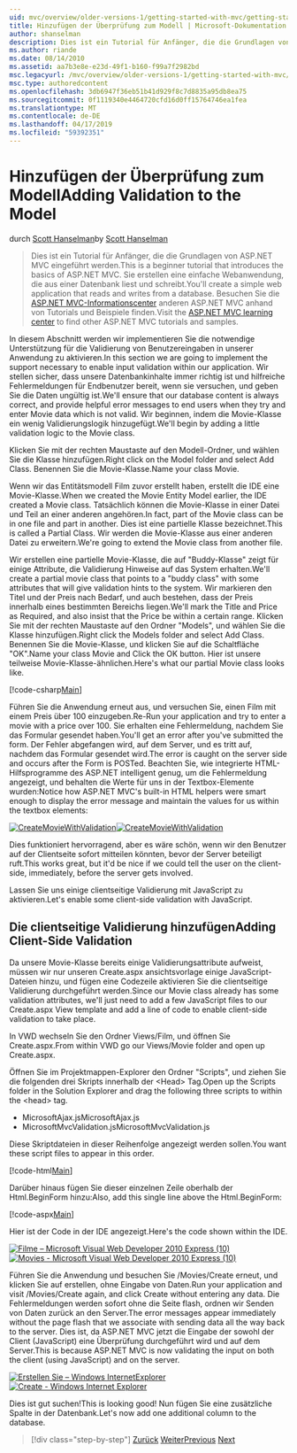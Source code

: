 ```yaml
---
uid: mvc/overview/older-versions-1/getting-started-with-mvc/getting-started-with-mvc-part7
title: Hinzufügen der Überprüfung zum Modell | Microsoft-Dokumentation
author: shanselman
description: Dies ist ein Tutorial für Anfänger, die die Grundlagen von ASP.NET MVC eingeführt werden. Erstellen Sie eine einfache Webanwendung, die aus einer Datenbank liest und schreibt.
ms.author: riande
ms.date: 08/14/2010
ms.assetid: aa7b3e8e-e23d-49f1-b160-f99a7f2982bd
msc.legacyurl: /mvc/overview/older-versions-1/getting-started-with-mvc/getting-started-with-mvc-part7
msc.type: authoredcontent
ms.openlocfilehash: 3db6947f36eb51b41d929f8c7d8835a95db8ea75
ms.sourcegitcommit: 0f1119340e4464720cfd16d0ff15764746ea1fea
ms.translationtype: MT
ms.contentlocale: de-DE
ms.lasthandoff: 04/17/2019
ms.locfileid: "59392351"
---
```

# <a name="adding-validation-to-the-model"></a><span data-ttu-id="3cc8b-104">Hinzufügen der Überprüfung zum Modell</span><span class="sxs-lookup"><span data-stu-id="3cc8b-104">Adding Validation to the Model</span></span>

<span data-ttu-id="3cc8b-105">durch [Scott Hanselman](https://github.com/shanselman)</span><span class="sxs-lookup"><span data-stu-id="3cc8b-105">by [Scott Hanselman](https://github.com/shanselman)</span></span>

> <span data-ttu-id="3cc8b-106">Dies ist ein Tutorial für Anfänger, die die Grundlagen von ASP.NET MVC eingeführt werden.</span><span class="sxs-lookup"><span data-stu-id="3cc8b-106">This is a beginner tutorial that introduces the basics of ASP.NET MVC.</span></span> <span data-ttu-id="3cc8b-107">Sie erstellen eine einfache Webanwendung, die aus einer Datenbank liest und schreibt.</span><span class="sxs-lookup"><span data-stu-id="3cc8b-107">You'll create a simple web application that reads and writes from a database.</span></span> <span data-ttu-id="3cc8b-108">Besuchen Sie die [ASP.NET MVC-Informationscenter](../../../index.md) anderen ASP.NET MVC anhand von Tutorials und Beispiele finden.</span><span class="sxs-lookup"><span data-stu-id="3cc8b-108">Visit the [ASP.NET MVC learning center](../../../index.md) to find other ASP.NET MVC tutorials and samples.</span></span>


<span data-ttu-id="3cc8b-109">In diesem Abschnitt werden wir implementieren Sie die notwendige Unterstützung für die Validierung von Benutzereingaben in unserer Anwendung zu aktivieren.</span><span class="sxs-lookup"><span data-stu-id="3cc8b-109">In this section we are going to implement the support necessary to enable input validation within our application.</span></span> <span data-ttu-id="3cc8b-110">Wir stellen sicher, dass unsere Datenbankinhalte immer richtig ist und hilfreiche Fehlermeldungen für Endbenutzer bereit, wenn sie versuchen, und geben Sie die Daten ungültig ist.</span><span class="sxs-lookup"><span data-stu-id="3cc8b-110">We'll ensure that our database content is always correct, and provide helpful error messages to end users when they try and enter Movie data which is not valid.</span></span> <span data-ttu-id="3cc8b-111">Wir beginnen, indem die Movie-Klasse ein wenig Validierungslogik hinzugefügt.</span><span class="sxs-lookup"><span data-stu-id="3cc8b-111">We'll begin by adding a little validation logic to the Movie class.</span></span>

<span data-ttu-id="3cc8b-112">Klicken Sie mit der rechten Maustaste auf den Modell-Ordner, und wählen Sie die Klasse hinzufügen.</span><span class="sxs-lookup"><span data-stu-id="3cc8b-112">Right click on the Model folder and select Add Class.</span></span> <span data-ttu-id="3cc8b-113">Benennen Sie die Movie-Klasse.</span><span class="sxs-lookup"><span data-stu-id="3cc8b-113">Name your class Movie.</span></span>

<span data-ttu-id="3cc8b-114">Wenn wir das Entitätsmodell Film zuvor erstellt haben, erstellt die IDE eine Movie-Klasse.</span><span class="sxs-lookup"><span data-stu-id="3cc8b-114">When we created the Movie Entity Model earlier, the IDE created a Movie class.</span></span> <span data-ttu-id="3cc8b-115">Tatsächlich können die Movie-Klasse in einer Datei und Teil an einer anderen angehören.</span><span class="sxs-lookup"><span data-stu-id="3cc8b-115">In fact, part of the Movie class can be in one file and part in another.</span></span> <span data-ttu-id="3cc8b-116">Dies ist eine partielle Klasse bezeichnet.</span><span class="sxs-lookup"><span data-stu-id="3cc8b-116">This is called a Partial Class.</span></span> <span data-ttu-id="3cc8b-117">Wir werden die Movie-Klasse aus einer anderen Datei zu erweitern.</span><span class="sxs-lookup"><span data-stu-id="3cc8b-117">We're going to extend the Movie class from another file.</span></span>

<span data-ttu-id="3cc8b-118">Wir erstellen eine partielle Movie-Klasse, die auf "Buddy-Klasse" zeigt für einige Attribute, die Validierung Hinweise auf das System erhalten.</span><span class="sxs-lookup"><span data-stu-id="3cc8b-118">We'll create a partial movie class that points to a "buddy class" with some attributes that will give validation hints to the system.</span></span> <span data-ttu-id="3cc8b-119">Wir markieren den Titel und der Preis nach Bedarf, und auch bestehen, dass der Preis innerhalb eines bestimmten Bereichs liegen.</span><span class="sxs-lookup"><span data-stu-id="3cc8b-119">We'll mark the Title and Price as Required, and also insist that the Price be within a certain range.</span></span> <span data-ttu-id="3cc8b-120">Klicken Sie mit der rechten Maustaste auf den Ordner "Models", und wählen Sie die Klasse hinzufügen.</span><span class="sxs-lookup"><span data-stu-id="3cc8b-120">Right click the Models folder and select Add Class.</span></span> <span data-ttu-id="3cc8b-121">Benennen Sie die Movie-Klasse, und klicken Sie auf die Schaltfläche "OK".</span><span class="sxs-lookup"><span data-stu-id="3cc8b-121">Name your class Movie and Click the OK button.</span></span> <span data-ttu-id="3cc8b-122">Hier ist unsere teilweise Movie-Klasse-ähnlichen.</span><span class="sxs-lookup"><span data-stu-id="3cc8b-122">Here's what our partial Movie class looks like.</span></span>

[!code-csharp[Main](getting-started-with-mvc-part7/samples/sample1.cs)]

<span data-ttu-id="3cc8b-123">Führen Sie die Anwendung erneut aus, und versuchen Sie, einen Film mit einem Preis über 100 einzugeben.</span><span class="sxs-lookup"><span data-stu-id="3cc8b-123">Re-Run your application and try to enter a movie with a price over 100.</span></span> <span data-ttu-id="3cc8b-124">Sie erhalten eine Fehlermeldung, nachdem Sie das Formular gesendet haben.</span><span class="sxs-lookup"><span data-stu-id="3cc8b-124">You'll get an error after you've submitted the form.</span></span> <span data-ttu-id="3cc8b-125">Der Fehler abgefangen wird, auf dem Server, und es tritt auf, nachdem das Formular gesendet wird.</span><span class="sxs-lookup"><span data-stu-id="3cc8b-125">The error is caught on the server side and occurs after the Form is POSTed.</span></span> <span data-ttu-id="3cc8b-126">Beachten Sie, wie integrierte HTML-Hilfsprogramme des ASP.NET intelligent genug, um die Fehlermeldung angezeigt, und behalten die Werte für uns in der Textbox-Elemente wurden:</span><span class="sxs-lookup"><span data-stu-id="3cc8b-126">Notice how ASP.NET MVC's built-in HTML helpers were smart enough to display the error message and maintain the values for us within the textbox elements:</span></span>

<span data-ttu-id="3cc8b-127">[![CreateMovieWithValidation](getting-started-with-mvc-part7/_static/image2.png)](getting-started-with-mvc-part7/_static/image1.png)</span><span class="sxs-lookup"><span data-stu-id="3cc8b-127">[![CreateMovieWithValidation](getting-started-with-mvc-part7/_static/image2.png)](getting-started-with-mvc-part7/_static/image1.png)</span></span>

<span data-ttu-id="3cc8b-128">Dies funktioniert hervorragend, aber es wäre schön, wenn wir den Benutzer auf der Clientseite sofort mitteilen könnten, bevor der Server beteiligt ruft.</span><span class="sxs-lookup"><span data-stu-id="3cc8b-128">This works great, but it'd be nice if we could tell the user on the client-side, immediately, before the server gets involved.</span></span>

<span data-ttu-id="3cc8b-129">Lassen Sie uns einige clientseitige Validierung mit JavaScript zu aktivieren.</span><span class="sxs-lookup"><span data-stu-id="3cc8b-129">Let's enable some client-side validation with JavaScript.</span></span>

## <a name="adding-client-side-validation"></a><span data-ttu-id="3cc8b-130">Die clientseitige Validierung hinzufügen</span><span class="sxs-lookup"><span data-stu-id="3cc8b-130">Adding Client-Side Validation</span></span>

<span data-ttu-id="3cc8b-131">Da unsere Movie-Klasse bereits einige Validierungsattribute aufweist, müssen wir nur unseren Create.aspx ansichtsvorlage einige JavaScript-Dateien hinzu, und fügen eine Codezeile aktivieren Sie die clientseitige Validierung durchgeführt werden.</span><span class="sxs-lookup"><span data-stu-id="3cc8b-131">Since our Movie class already has some validation attributes, we'll just need to add a few JavaScript files to our Create.aspx View template and add a line of code to enable client-side validation to take place.</span></span>

<span data-ttu-id="3cc8b-132">In VWD wechseln Sie den Ordner Views/Film, und öffnen Sie Create.aspx.</span><span class="sxs-lookup"><span data-stu-id="3cc8b-132">From within VWD go our Views/Movie folder and open up Create.aspx.</span></span>

<span data-ttu-id="3cc8b-133">Öffnen Sie im Projektmappen-Explorer den Ordner "Scripts", und ziehen Sie die folgenden drei Skripts innerhalb der &lt;Head&gt; Tag.</span><span class="sxs-lookup"><span data-stu-id="3cc8b-133">Open up the Scripts folder in the Solution Explorer and drag the following three scripts to within the &lt;head&gt; tag.</span></span>

- <span data-ttu-id="3cc8b-134">MicrosoftAjax.js</span><span class="sxs-lookup"><span data-stu-id="3cc8b-134">MicrosoftAjax.js</span></span>
- <span data-ttu-id="3cc8b-135">MicrosoftMvcValidation.js</span><span class="sxs-lookup"><span data-stu-id="3cc8b-135">MicrosoftMvcValidation.js</span></span>

<span data-ttu-id="3cc8b-136">Diese Skriptdateien in dieser Reihenfolge angezeigt werden sollen.</span><span class="sxs-lookup"><span data-stu-id="3cc8b-136">You want these script files to appear in this order.</span></span>

[!code-html[Main](getting-started-with-mvc-part7/samples/sample2.html)]

<span data-ttu-id="3cc8b-137">Darüber hinaus fügen Sie dieser einzelnen Zeile oberhalb der Html.BeginForm hinzu:</span><span class="sxs-lookup"><span data-stu-id="3cc8b-137">Also, add this single line above the Html.BeginForm:</span></span>

[!code-aspx[Main](getting-started-with-mvc-part7/samples/sample3.aspx)]

<span data-ttu-id="3cc8b-138">Hier ist der Code in der IDE angezeigt.</span><span class="sxs-lookup"><span data-stu-id="3cc8b-138">Here's the code shown within the IDE.</span></span>

<span data-ttu-id="3cc8b-139">[![Filme – Microsoft Visual Web Developer 2010 Express (10)](getting-started-with-mvc-part7/_static/image4.png)](getting-started-with-mvc-part7/_static/image3.png)</span><span class="sxs-lookup"><span data-stu-id="3cc8b-139">[![Movies - Microsoft Visual Web Developer 2010 Express (10)](getting-started-with-mvc-part7/_static/image4.png)](getting-started-with-mvc-part7/_static/image3.png)</span></span>

<span data-ttu-id="3cc8b-140">Führen Sie die Anwendung und besuchen Sie /Movies/Create erneut, und klicken Sie auf erstellen, ohne Eingabe von Daten.</span><span class="sxs-lookup"><span data-stu-id="3cc8b-140">Run your application and visit /Movies/Create again, and click Create without entering any data.</span></span> <span data-ttu-id="3cc8b-141">Die Fehlermeldungen werden sofort ohne die Seite flash, ordnen wir Senden von Daten zurück an den Server.</span><span class="sxs-lookup"><span data-stu-id="3cc8b-141">The error messages appear immediately without the page flash that we associate with sending data all the way back to the server.</span></span> <span data-ttu-id="3cc8b-142">Dies ist, da ASP.NET MVC jetzt die Eingabe der sowohl der Client (JavaScript) eine Überprüfung durchgeführt wird und auf dem Server.</span><span class="sxs-lookup"><span data-stu-id="3cc8b-142">This is because ASP.NET MVC is now validating the input on both the client (using JavaScript) and on the server.</span></span>

<span data-ttu-id="3cc8b-143">[![Erstellen Sie – Windows InternetExplorer](getting-started-with-mvc-part7/_static/image6.png)](getting-started-with-mvc-part7/_static/image5.png)</span><span class="sxs-lookup"><span data-stu-id="3cc8b-143">[![Create - Windows Internet Explorer](getting-started-with-mvc-part7/_static/image6.png)](getting-started-with-mvc-part7/_static/image5.png)</span></span>

<span data-ttu-id="3cc8b-144">Dies ist gut suchen!</span><span class="sxs-lookup"><span data-stu-id="3cc8b-144">This is looking good!</span></span> <span data-ttu-id="3cc8b-145">Nun fügen Sie eine zusätzliche Spalte in der Datenbank.</span><span class="sxs-lookup"><span data-stu-id="3cc8b-145">Let's now add one additional column to the database.</span></span>

> [!div class="step-by-step"]
> <span data-ttu-id="3cc8b-146">[Zurück](getting-started-with-mvc-part6.md)
> [Weiter](getting-started-with-mvc-part8.md)</span><span class="sxs-lookup"><span data-stu-id="3cc8b-146">[Previous](getting-started-with-mvc-part6.md)
[Next](getting-started-with-mvc-part8.md)</span></span>
